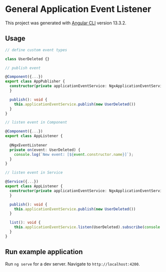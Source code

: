 # General Application Event Listener

This project was generated with [Angular CLI](https://github.com/angular/angular-cli) version 13.3.2.

## Usage

```ts
// define custom event types

class UserDeleted {}
```

```ts
// publish event

@Component({...})
export class AppPublisher {
  constructor(private applicationEventService: NgxApplicationEventService) {
  }

  publish(): void {
    this.applicationEventService.publish(new UserDeleted())
  }
}
```

```ts
// listen event in Component

@Component({...})
export class AppListener {
  
  @NgxEventListener
  private on(event: UserDeleted) {
    console.log(`New event: [${event.constructor.name}]`);
  }
}
```


```ts
// listen event in Service

@Service({...})
export class AppListener {
  constructor(private applicationEventService: NgxApplicationEventService) {
  }

  publish(): void {
    this.applicationEventService.publish(new UserDeleted())
  }

  list(): void {
    this.applicationEventService.listen(UserDeleted).subscribe(console.log)
  }
}
```



## Run example application
Run `ng serve` for a dev server. Navigate to `http://localhost:4200`.
